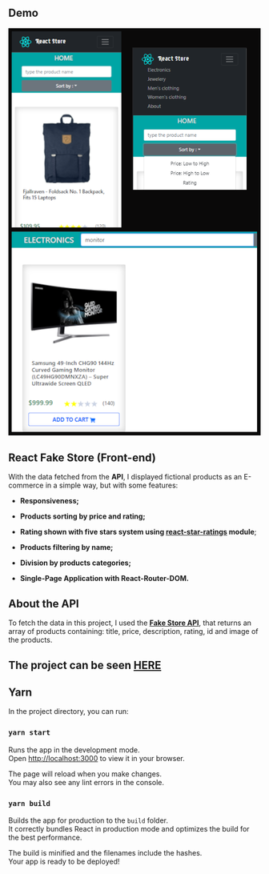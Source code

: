 ## Demo

![exemplo 1](./demo-image.png)



## React Fake Store (Front-end)

With the data fetched from the **API**, I displayed fictional products as an E-commerce in a simple way, but with some features:

- **Responsiveness;**

- **Products sorting by price and rating;**

- **Rating shown with five stars system using <a rel="external" target="_blank" href="https://www.npmjs.com/package/react-star-ratings">react-star-ratings</a> module**;

- **Products filtering by name;**

- **Division by products categories;**

- **Single-Page Application with React-Router-DOM.**

  

## About the API

To fetch the data in this project, I used the <a rel="external" target="_blank" href="https://fakestoreapi.com/">**Fake Store API**</a>, that returns an array of products containing: title, price, description, rating, id and image of the products.



 ## The project can be seen <a rel="external" target="_blank" href="https://react-store-project-danielvaleriote.netlify.app/">HERE</a>



## Yarn

In the project directory, you can run:

### `yarn start`

Runs the app in the development mode.\
Open [http://localhost:3000](http://localhost:3000) to view it in your browser.

The page will reload when you make changes.\
You may also see any lint errors in the console.

### `yarn build`

Builds the app for production to the `build` folder.\
It correctly bundles React in production mode and optimizes the build for the best performance.

The build is minified and the filenames include the hashes.\
Your app is ready to be deployed!

